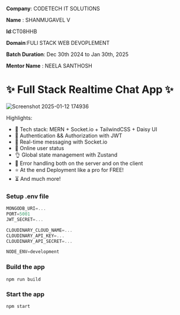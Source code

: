 **Company**: CODETECH IT SOLUTIONS  

**Name**  : SHANMUGAVEL V

**Id**:CT08HHB

**Domain**:FULl STACK WEB DEVOPLEMENT

**Batch Duration**: Dec 30th 2024 to Jan 30th, 2025 

**Mentor Name** : NEELA SANTHOSH




# ✨ Full Stack Realtime Chat App ✨

![Screenshot 2025-01-12 174936](https://github.com/user-attachments/assets/5b6e237e-ac3a-44e6-bba0-d725232bbe63)


Highlights:

- 🌟 Tech stack: MERN + Socket.io + TailwindCSS + Daisy UI
- 🎃 Authentication && Authorization with JWT
- 👾 Real-time messaging with Socket.io
- 🚀 Online user status
- 👌 Global state management with Zustand
- 🐞 Error handling both on the server and on the client
- ⭐ At the end Deployment like a pro for FREE!
- ⏳ And much more!

### Setup .env file

```js
MONGODB_URI=...
PORT=5001
JWT_SECRET=...

CLOUDINARY_CLOUD_NAME=...
CLOUDINARY_API_KEY=...
CLOUDINARY_API_SECRET=...

NODE_ENV=development
```

### Build the app

```shell
npm run build
```

### Start the app

```shell
npm start
```
